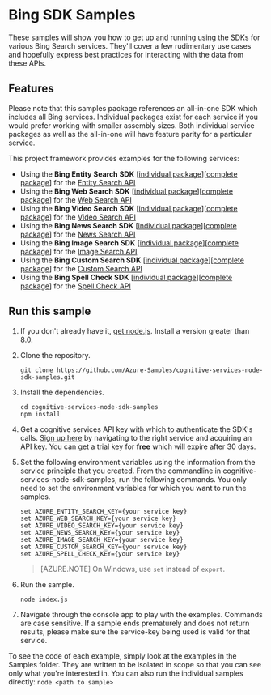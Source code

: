 # Bing SDK Samples

These samples will show you how to get up and running using the SDKs for various Bing Search services. They'll cover a few rudimentary use cases and hopefully express best practices for interacting with the data from these APIs.

## Features

Please note that this samples package references an all-in-one SDK which includes all Bing services. Individual packages exist for each service if you would prefer working with smaller assembly sizes. Both individual service packages as well as the all-in-one will have feature parity for a particular service.

This project framework provides examples for the following services:

* Using the **Bing Entity Search SDK** \[[individual package](https://www.npmjs.com/package/azure-cognitiveservices-entitysearch)\]\[[complete package](https://www.npmjs.com/package/azure-cognitiveservices-search)\] for the [Entity Search API](https://azure.microsoft.com/en-us/services/cognitive-services/bing-entity-search-api/)
* Using the **Bing Web Search SDK** \[[individual package](https://www.npmjs.com/package/azure-cognitiveservices-websearch)\]\[[complete package](https://www.npmjs.com/package/azure-cognitiveservices-search)\] for the [Web Search API](https://azure.microsoft.com/en-us/services/cognitive-services/bing-web-search-api/)
* Using the **Bing Video Search SDK** \[[individual package](https://www.npmjs.com/package/azure-cognitiveservices-videosearch)\]\[[complete package](https://www.npmjs.com/package/azure-cognitiveservices-search)\] for the [Video Search API](https://azure.microsoft.com/en-us/services/cognitive-services/bing-video-search-api/)
* Using the **Bing News Search SDK** \[[individual package](https://www.npmjs.com/package/azure-cognitiveservices-newssearch)\]\[[complete package](https://www.npmjs.com/package/azure-cognitiveservices-search)\] for the [News Search API](https://azure.microsoft.com/en-us/services/cognitive-services/bing-news-search-api/)
* Using the **Bing Image Search SDK** \[[individual package](https://www.npmjs.com/package/azure-cognitiveservices-imagesearch)\]\[[complete package](https://www.npmjs.com/package/azure-cognitiveservices-search)\] for the [Image Search API](https://azure.microsoft.com/en-us/services/cognitive-services/bing-image-search-api/)
* Using the **Bing Custom Search SDK** \[[individual package](https://www.npmjs.com/package/azure-cognitiveservices-customsearch)\]\[[complete package](https://www.npmjs.com/package/azure-cognitiveservices-search)\] for the [Custom Search API](https://azure.microsoft.com/en-us/services/cognitive-services/bing-custom-search/)
* Using the **Bing Spell Check SDK** \[[individual package](https://www.npmjs.com/package/azure-cognitiveservices-spellcheck)\]\[[complete package](https://www.npmjs.com/package/azure-cognitiveservices-language)\] for the [Spell Check API](https://azure.microsoft.com/en-us/services/cognitive-services/spell-check/)

## Run this sample


1. If you don't already have it, [get node.js](https://nodejs.org).  Install a version greater than 8.0.

1. Clone the repository.

    ```
    git clone https://github.com/Azure-Samples/cognitive-services-node-sdk-samples.git
    ```

1. Install the dependencies.

    ```
    cd cognitive-services-node-sdk-samples
    npm install
    ```

1. Get a cognitive services API key with which to authenticate the SDK's calls. [Sign up here](https://azure.microsoft.com/en-us/services/cognitive-services/directory/) by navigating to the right service and acquiring an API key. You can get a trial key for **free** which will expire after 30 days.

1. Set the following environment variables using the information from the service principle that you created. From the commandline in cognitive-services-node-sdk-samples, run the following commands. You only need to set the environment variables for which you want to run the samples. 

    ```
    set AZURE_ENTITY_SEARCH_KEY={your service key}
    set AZURE_WEB_SEARCH_KEY={your service key}
    set AZURE_VIDEO_SEARCH_KEY={your service key}
    set AZURE_NEWS_SEARCH_KEY={your service key}
    set AZURE_IMAGE_SEARCH_KEY={your service key}
    set AZURE_CUSTOM_SEARCH_KEY={your service key}
    set AZURE_SPELL_CHECK_KEY={your service key}
    ```

    > [AZURE.NOTE] On Windows, use `set` instead of `export`.

1. Run the sample.

    ```
    node index.js
    ```

1. Navigate through the console app to play with the examples. Commands are case sensitive. If a sample ends prematurely and does not return results, please make sure the service-key being used is valid for that service.

To see the code of each example, simply look at the examples in the Samples folder. They are written to be isolated in scope so that you can see only what you're interested in. You can also run the individual samples directly: 
    ```
    node <path to sample>
    ```
